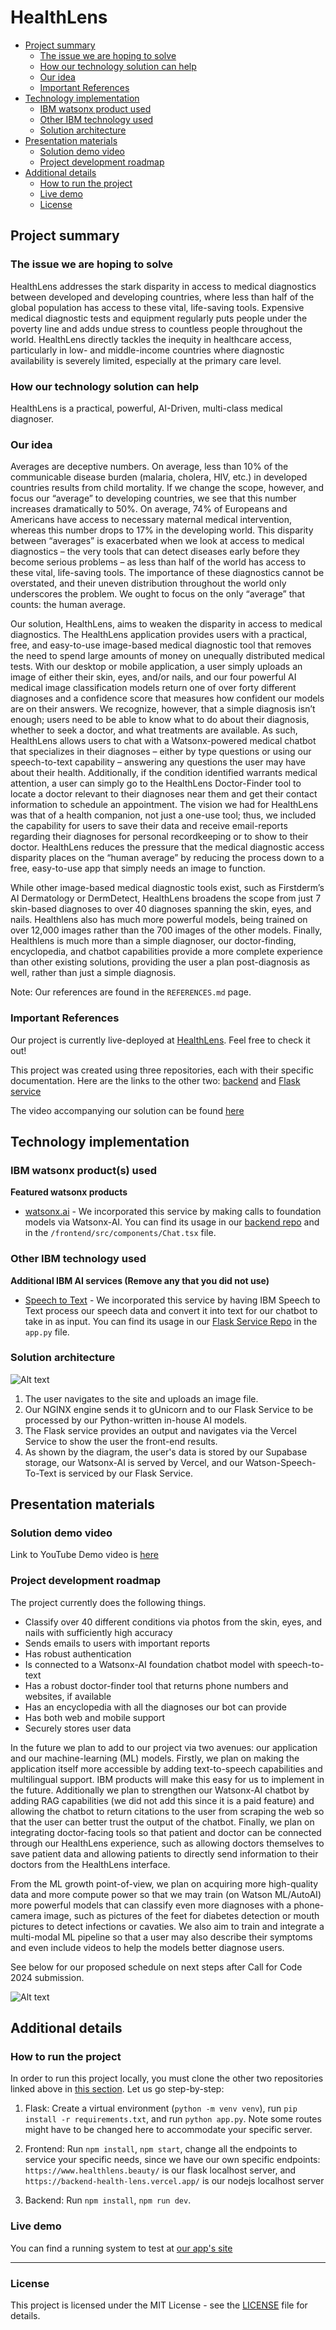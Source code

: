 # HealthLens

- [Project summary](#project-summary)
  - [The issue we are hoping to solve](#the-issue-we-are-hoping-to-solve)
  - [How our technology solution can help](#how-our-technology-solution-can-help)
  - [Our idea](#our-idea)
  - [Important References](#important-references)
- [Technology implementation](#technology-implementation)
  - [IBM watsonx product used](#ibm-ai-services-used)
  - [Other IBM technology used](#other-ibm-technology-used)
  - [Solution architecture](#solution-architecture)
- [Presentation materials](#presentation-materials)
  - [Solution demo video](#solution-demo-video)
  - [Project development roadmap](#project-development-roadmap)
- [Additional details](#additional-details)
  - [How to run the project](#how-to-run-the-project)
  - [Live demo](#live-demo)
  - [License](#license)

## Project summary

### The issue we are hoping to solve

HealthLens addresses the stark disparity in access to medical diagnostics between developed and developing countries, where less than half of the global population has access to these vital, life-saving tools. Expensive medical diagnostic tests and equipment regularly puts people under the poverty line and adds undue stress to countless people throughout the world. HealthLens directly tackles the inequity in healthcare access, particularly in low- and middle-income countries where diagnostic availability is severely limited, especially at the primary care level.

### How our technology solution can help

HealthLens is a practical, powerful, AI-Driven, multi-class medical diagnoser.

### Our idea

Averages are deceptive numbers. On average, less than 10% of the communicable disease burden (malaria, cholera, HIV, etc.) in developed countries results from child mortality. If we change the scope, however, and focus our “average” to developing countries, we see that this number increases dramatically to 50%. On average, 74% of Europeans and Americans have access to necessary maternal medical intervention, whereas this number drops to 17% in the developing world. This disparity between “averages” is exacerbated when we look at access to medical diagnostics – the very tools that can detect diseases early before they become serious problems – as less than half of the world has access to these vital, life-saving tools. The importance of these diagnostics cannot be overstated, and their uneven distribution throughout the world only underscores the problem. We ought to focus on the only “average” that counts: the human average. 

Our solution, HealthLens, aims to weaken the disparity in access to medical diagnostics. The HealthLens application provides users with a practical, free, and easy-to-use image-based medical diagnostic tool that removes the need to spend large amounts of money on unequally distributed medical tests. With our desktop or mobile application, a user simply uploads an image of either their skin, eyes, and/or nails, and our four powerful AI medical image classification models return one of over forty different diagnoses and a confidence score that measures how confident our models are on their answers. We recognize, however, that a simple diagnosis isn’t enough; users need to be able to know what to do about their diagnosis, whether to seek a doctor, and what treatments are available. As such, HealthLens allows users to chat with a Watsonx-powered medical chatbot that specializes in their diagnoses – either by type questions or using our speech-to-text capability – answering any questions the user may have about their health. Additionally, if the condition identified warrants medical attention, a user can simply go to the HealthLens Doctor-Finder tool to locate a doctor relevant to their diagnoses near them and get their contact information to schedule an appointment. The vision we had for HealthLens was that of a health companion, not just a one-use tool; thus, we included the capability for users to save their data and receive email-reports regarding their diagnoses for personal recordkeeping or to show to their doctor. HealthLens reduces the pressure that the medical diagnostic access disparity places on the “human average” by reducing the process down to a free, easy-to-use app that simply needs an image to function.

While other image-based medical diagnostic tools exist, such as Firstderm’s AI Dermatology or DermDetect, HealthLens broadens the scope from just 7 skin-based diagnoses to over 40 diagnoses spanning the skin, eyes, and nails. Healthlens also has much more powerful models, being trained on over 12,000 images rather than the 700 images of the other models. Finally, Healthlens is much more than a simple diagnoser, our doctor-finding, encyclopedia, and chatbot capabilities provide a more complete experience than other existing solutions, providing the user a plan post-diagnosis as well, rather than just a simple diagnosis. 

Note: Our references are found in the `REFERENCES.md` page.

### Important References

Our project is currently live-deployed at [HealthLens](https://www.healthlens.app/). Feel free to check it out!

This project was created using three repositories, each with their specific documentation. Here are the links to the other two: [backend](https://github.com/ericfly02/Backend-HealthLens) and [Flask service](https://github.com/ericfly02/Flask-Service-HealthLens)

The video accompanying our solution can be found [here](https://www.youtube.com/watch?v=AxZnPDS9ioE)

## Technology implementation

### IBM watsonx product(s) used

**Featured watsonx products**

- [watsonx.ai](https://www.ibm.com/products/watsonx-ai) - We incorporated this service by making calls to foundation models via Watsonx-AI. You can find its usage in our [backend repo](https://github.com/ericfly02/Backend-HealthLens) and in the `/frontend/src/components/Chat.tsx` file.

### Other IBM technology used

**Additional IBM AI services (Remove any that you did not use)**

- [Speech to Text](https://cloud.ibm.com/catalog/services/speech-to-text) - We incorporated this service by having IBM Speech to Text process our speech data and convert it into text for our chatbot to take in as input. You can find its usage in our [Flask Service Repo](https://github.com/ericfly02/Flask-Service-HealthLens) in the `app.py` file.

### Solution architecture

![Alt text](ArchitectureDiagram.PNG "Architectural Diagram")

1. The user navigates to the site and uploads an image file.
2. Our NGINX engine sends it to gUnicorn and to our Flask Service to be processed by our Python-written in-house AI models. 
3. The Flask service provides an output and navigates via the Vercel Service to show the user the front-end results.
4. As shown by the diagram, the user's data is stored by our Supabase storage, our Watsonx-AI is served by Vercel, and our Watson-Speech-To-Text is serviced by our Flask Service.

## Presentation materials

### Solution demo video

Link to YouTube Demo video is [here](https://www.youtube.com/watch?v=AxZnPDS9ioE)

### Project development roadmap

The project currently does the following things.

- Classify over 40 different conditions via photos from the skin, eyes, and nails with sufficiently high accuracy
- Sends emails to users with important reports
- Has robust authentication
- Is connected to a Watsonx-AI foundation chatbot model with speech-to-text
- Has a robust doctor-finder tool that returns phone numbers and websites, if available
- Has an encyclopedia with all the diagnoses our bot can provide
- Has both web and mobile support
- Securely stores user data


In the future we plan to add to our project via two avenues: our application and our machine-learning (ML) models. Firstly, we plan on making the application itself more accessible by adding text-to-speech capabilities and multilingual support. IBM products will make this easy for us to implement in the future. Additionally we plan to strengthen our Watsonx-AI chatbot by adding RAG capabilities (we did not add this since it is a paid feature) and allowing the chatbot to return citations to the user from scraping the web so that the user can better trust the output of the chatbot. Finally, we plan on integrating doctor-facing tools so that patient and doctor can be connected through our HealthLens experience, such as allowing doctors themselves to save patient data and allowing patients to directly send information to their doctors from the HealthLens interface.

From the ML growth point-of-view, we plan on acquiring more high-quality data and more compute power so that we may train (on Watson ML/AutoAI) more powerful models that can classify even more diagnoses with a phone-camera image, such as pictures of the feet for diabetes detection or mouth pictures to detect infections or cavaties. We also aim to train and integrate a multi-modal ML pipeline so that a user may also describe their symptoms and even include videos to help the models better diagnose users. 

See below for our proposed schedule on next steps after Call for Code 2024 submission.

![Alt text](RoadmapDiagram.PNG "Roadmap Diagram")

## Additional details

### How to run the project

In order to run this project locally, you must clone the other two repositories linked above in [this section](#important-references). Let us go step-by-step:

1. Flask: Create a virtual environment (`python -m venv venv`), run `pip install -r requirements.txt`, and run `python app.py`. Note some routes might have to be changed here to accommodate your specific server.

2. Frontend: Run `npm install`, `npm start`, change all the endpoints to service your specific needs, since we have our own specific endpoints: `https://www.healthlens.beauty/` is our flask localhost server, and `https://backend-health-lens.vercel.app/` is our nodejs localhost server

3. Backend: Run `npm install`, `npm run dev`. 

### Live demo

You can find a running system to test at [our app's site](https://www.healthlens.app/)

---

### License

This project is licensed under the MIT License - see the [LICENSE](LICENSE.md) file for details.